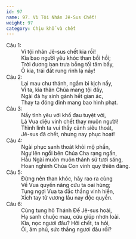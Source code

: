 ```yaml
---
id: 97
name: 97. Vì Tội Nhân Jê-Sus Chết!
weight: 97
category: Chịu khổ và chết
---
```

<dl><dt>Câu 1:</dt><dd data-verse="1">Vì tội nhân Jê-sus chết kia rồi! <br/>Kìa bao người yêu khóc than bồi hồi; <br/>Trời đương ban trưa bỗng tối tăm bấy, <br/>Ô kia, trái đất rung rinh lạ nầy! </dd><dt>Câu 2:</dt><dd data-verse="2">Lại mau chư thánh, ngắm bi kịch nầy, <br/>Vì ta, kìa thân Chúa mang tội đầy, <br/>Ngài đà hy sinh gánh hết gian ác, <br/>Thay ta đóng đinh mang bao hình phạt. </dd><dt>Câu 3:</dt><dd data-verse="3">Nầy tình yêu với khổ đau tuyệt vời, <br/>Là Vua diệu vinh chết thay muôn người! <br/>Thình lình ta vui thấy cảnh siêu thoát, <br/>Jê-sus đã chết, nhưng nay phục hoạt! </dd><dt>Câu 4:</dt><dd data-verse="4">Ngài phục sanh thoát khỏi mộ phần, <br/>Ngự lên ngồi bên Chúa Cha rạng ngần, <br/>Hầu Ngài muôn muôn thánh sứ tươi sáng, <br/>Hoan nghinh Chúa Con vinh quy thiên đàng. </dd><dt>Câu 5:</dt><dd data-verse="5">Đừng nên than khóc, hãy rao ra cùng <br/>Về Vua quyền năng cứu ta oai hùng; <br/>Tụng ngợi Vua ta đắc thắng vinh hiển, <br/>Xích tay tử vương lâu nay độc quyền. </dd><dt>Câu 6:</dt><dd data-verse="6">Cùng tung hô Thánh Đế Jê-sus hoài, <br/>Hạ sanh chuộc mau, cứu giúp nhơn loài. <br/>Kìa, nọc ngươi đâu? Hỡi chết, ta hỏi, <br/>Ôi, âm phủ, sức thắng ngươi đâu rồi? </dd></dl>

